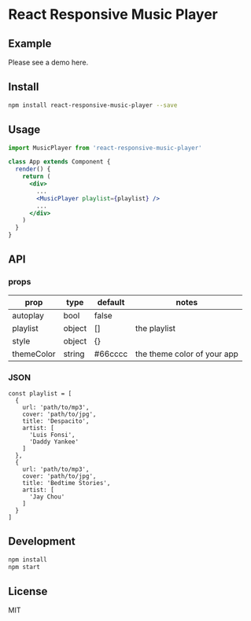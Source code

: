 # React Responsive Music Player

## Example

Please see a demo here.

## Install

``` bash
npm install react-responsive-music-player --save
```

## Usage

``` jsx
import MusicPlayer from 'react-responsive-music-player'

class App extends Component {
  render() {
    return (
      <div>
        ...
        <MusicPlayer playlist={playlist} />
        ...
      </div>
    )
  }
}
```

## API

### props

prop       | type   | default | notes
-----------|--------|---------|--------
autoplay   | bool   | false   |
playlist   | object | []      | the playlist
style      | object | {}      |
themeColor | string | #66cccc | the theme color of your app

### JSON

```
const playlist = [
  {
    url: 'path/to/mp3',
    cover: 'path/to/jpg',
    title: 'Despacito',
    artist: [
      'Luis Fonsi',
      'Daddy Yankee'
    ]
  },
  {
    url: 'path/to/mp3',
    cover: 'path/to/jpg',
    title: 'Bedtime Stories',
    artist: [
      'Jay Chou'
    ]
  }
]
```

## Development

``` bash
npm install
npm start
```

## License

MIT
